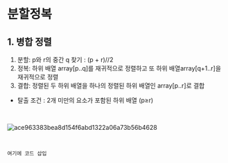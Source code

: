 # 분할정복
## 1. 병합 정렬
1. 분할: p와 r의 중간 q 찾기 : (p + r)//2
2. 정복: 하위 배열 array[p..q]를 재귀적으로 정렬하고 또 하위 배열array[q+1..r]을 재귀적으로 정렬
3. 결합: 정렬된 두 하위 배열을 하나의 정렬된 하위 배열인 array[p..r]로 결합 
- 탈출 조건 : 2개 미만의 요소가 포함된 하위 배열 (p≥r)

<br/>

![ace963383bea8d154f6abd1322a06a73b56b4628](https://user-images.githubusercontent.com/108377249/208903722-8b5badf8-e736-4d10-a8f7-42c5b18b94df.png)

<br/>

 ```python
 여기에 코드 삽입
 ```
